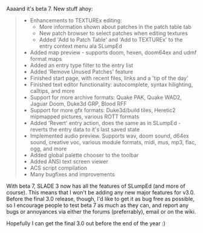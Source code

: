 Aaaand it's beta 7. New stuff ahoy:

> - Enhancements to TEXTUREx editing:
>   - More information shown about patches in the patch table tab
>   - New patch browser to select patches when editing textures
>   - Added 'Add to Patch Table' and 'Add to TEXTUREx' to the entry context menu ala SLumpEd
> - Added map preview - supports doom, hexen, doom64ex and udmf format maps
> - Added an entry type filter to the entry list
> - Added 'Remove Unused Patches' feature
> - Finished start page, with recent files, links and a 'tip of the day'
> - Finished text editor functionality: autocomplete, syntax hilighting, calltips, and more
> - Support for more archive formats: Quake PAK, Quake WAD2, Jaguar Doom, Duke3d GRP, Blood RFF
> - Support for more gfx formats: Duke3d/build tiles, Heretic2 mipmapped pictures, various ROTT formats
> - Added 'Revert' entry action, does the same as in SLumpEd - reverts the entry data to it's last saved state
> - Implemented audio preview. Supports wav, doom sound, d64ex sound, creative voc, various module formats, midi, mus, mp3, flac, ogg, and more
> - Added global palette chooser to the toolbar
> - Added ANSI text screen viewer
> - ACS script compilation
> - Many bugfixes and improvements

With beta 7, SLADE 3 now has all the features of SLumpEd (and more of course). This means that I won't be adding any new major features for v3.0. Before the final 3.0 release, though, I'd like to get it as bug free as possible, so I encourage people to test beta 7 as much as they can, and report any bugs or annoyances via either the forums (preferrably), email or on the wiki.

Hopefully I can get the final 3.0 out before the end of the year :)
